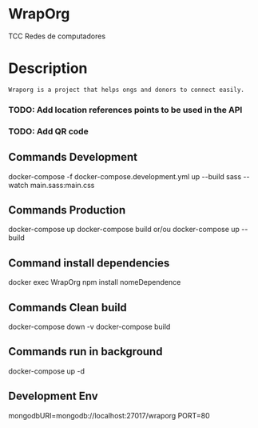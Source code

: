 # WrapOrg

TCC Redes de computadores

# Description
    Wraporg is a project that helps ongs and donors to connect easily.

### TODO: Add location references points to be used in the API
### TODO: Add QR code

## Commands Development

docker-compose -f docker-compose.development.yml up --build
sass --watch main.sass:main.css

## Commands Production

docker-compose up
docker-compose build
or/ou docker-compose up --build

## Command install dependencies

docker exec WrapOrg npm install nomeDependence

## Commands Clean build

docker-compose down -v
docker-compose build

## Commands run in background

docker-compose up -d

## Development Env
mongodbURI=mongodb://localhost:27017/wraporg
PORT=80